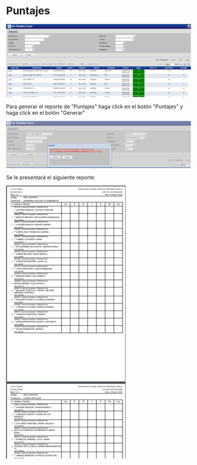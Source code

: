 # Puntajes

![Listar Cursos](../../img/indicePrincipal.jpg)

Para generar el reporte de "Puntajes" haga click en el botón "Puntajes" y haga click en el botón "Generar"

![Nombramientos](../../img/reporteIndicePrincipalPuntajes.jpg)

Se le presentará el siguiente reporte:

![Nombramientos](../../img/indicePrincipalPuntajesEjemplo.jpg)

